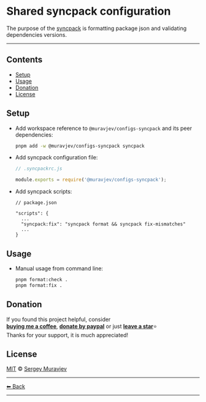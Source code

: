 # Shared syncpack configuration

The purpose of the [syncpack](https://www.npmjs.com/package/syncpack) is formatting package json and validating dependencies versions.

---

## Contents

- [Setup](#setup)
- [Usage](#usage)
- [Donation](#donation)
- [License](#license)

## Setup

- Add workspace reference to `@muravjev/configs-syncpack` and its peer dependencies:

  ```sh
  pnpm add -w @muravjev/configs-syncpack syncpack
  ```

- Add syncpack configuration file:

  ```js
  // .syncpackrc.js

  module.exports = require('@muravjev/configs-syncpack');
  ```

- Add syncpack scripts:

  ```jsonc
  // package.json

  "scripts": {
    ...
    "syncpack:fix": "syncpack format && syncpack fix-mismatches"
    ...
  }
  ```

## Usage

- Manual usage from command line:

  ```sh
  pnpm format:check .
  pnpm format:fix .
  ```

## Donation

If you found this project helpful, consider\
[**buying me a coffee**](https://www.buymeacoffee.com/muravjev), [**donate by paypal**](https://www.paypal.me/muravjev) or just [**leave a star**](../../../..)⭐\
Thanks for your support, it is much appreciated!

## License

[MIT](LICENSE) © [Sergey Muravjev](https://github.com/muravjev)

---

[⬅ Back](../../README.md)

---
